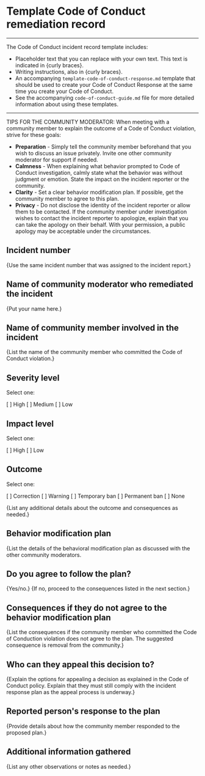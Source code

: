# Template Code of Conduct remediation record

---
The Code of Conduct incident record template includes:

* Placeholder text that you can replace with your own text. This text is indicated in {curly braces}.
* Writing instructions, also in {curly braces}.
* An accompanying `template-code-of-conduct-response.md` template that should be used to create your Code of Conduct Response at the same time you create your Code of Conduct.
* See the accompanying `code-of-conduct-guide.md` file for more detailed information about using these templates.
---

TIPS FOR THE COMMUNITY MODERATOR:
When meeting with a community member to explain the outcome of a Code of Conduct violation, strive for these goals:

* **Preparation** - Simply tell the community member beforehand that you wish to discuss an issue privately. Invite one other community moderator for support if needed.
* **Calmness** - When explaining what behavior prompted to Code of Conduct investigation, calmly state what the behavior was without judgment or emotion. State the impact on the incident reporter or the community.
* **Clarity** - Set a clear behavior modification plan. If possible, get the community member to agree to this plan.
* **Privacy** - Do not disclose the identity of the incident reporter or allow them to be contacted. If the community member under investigation wishes to contact the incident reporter to apologize, explain that you can take the apology on their behalf. With your permission, a public apology may be acceptable under the circumstances.


## Incident number

{Use the same incident number that was assigned to the incident report.}


## Name of community moderator who remediated the incident

{Put your name here.}


## Name of community member involved in the incident

{List the name of the community member who committed the Code of Conduct violation.}


## Severity level

Select one:

[ ] High
[ ] Medium
[ ] Low


## Impact level

Select one:

[ ] High
[ ] Low


## Outcome

Select one:

[ ] Correction
[ ] Warning
[ ] Temporary ban
[ ] Permanent ban
[ ] None

{List any additional details about the outcome and consequences as needed.}


## Behavior modification plan

{List the details of the behavioral modification plan as discussed with the other community moderators.


## Do you agree to follow the plan?

{Yes/no.} {If no, proceed to the consequences listed in the next section.}


## Consequences if they do not agree to the behavior modification plan

{List the consequences if the community member who committed the Code of Conduction violation does not agree to the plan.
The suggested consequence is removal from the community.}


## Who can they appeal this decision to?

{Explain the options for appealing a decision as explained in the Code of Conduct policy.
Explain that they must still comply with the incident response plan as the appeal process is underway.}


## Reported person's response to the plan

{Provide details about how the community member responded to the proposed plan.}


## Additional information gathered

{List any other observations or notes as needed.}
